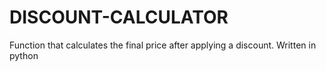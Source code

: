 # DISCOUNT-CALCULATOR

Function that calculates the final price after applying a discount.
Written in python
